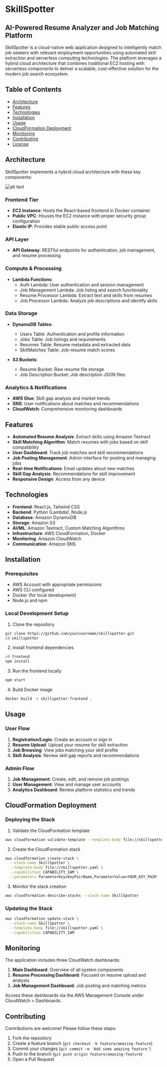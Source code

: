 # SkillSpotter

## AI-Powered Resume Analyzer and Job Matching Platform

SkillSpotter is a cloud-native web application designed to intelligently match job seekers with relevant employment opportunities using automated skill extraction and serverless computing technologies. The platform leverages a hybrid cloud architecture that combines traditional EC2 hosting with serverless components to deliver a scalable, cost-effective solution for the modern job search ecosystem.

## Table of Contents

- [Architecture](#architecture)
- [Features](#features)
- [Technologies](#technologies)
- [Installation](#installation)
- [Usage](#usage)
- [CloudFormation Deployment](#cloudformation-deployment)
- [Monitoring](#monitoring)
- [Contributing](#contributing)
- [License](#license)

## Architecture

SkillSpotter implements a hybrid cloud architecture with these key components:

![alt text](image.png)

### Frontend Tier
- **EC2 Instance**: Hosts the React-based frontend in Docker container
- **Public VPC**: Houses the EC2 instance with proper security group configuration
- **Elastic IP**: Provides stable public access point

### API Layer
- **API Gateway**: RESTful endpoints for authentication, job management, and resume processing

### Compute & Processing
- **Lambda Functions**:
  - Auth Lambda: User authentication and session management
  - Job Management Lambda: Job listing and search functionality
  - Resume Processor Lambda: Extract text and skills from resumes
  - Job Processor Lambda: Analyze job descriptions and identify skills

### Data Storage
- **DynamoDB Tables**:
  - Users Table: Authentication and profile information
  - Jobs Table: Job listings and requirements
  - Resumes Table: Resume metadata and extracted data
  - SkillMatches Table: Job-resume match scores

- **S3 Buckets**:
  - Resume Bucket: Raw resume file storage
  - Job Description Bucket: Job description JSON files

### Analytics & Notifications
- **AWS Glue**: Skill gap analysis and market trends
- **SNS**: User notifications about matches and recommendations
- **CloudWatch**: Comprehensive monitoring dashboards

## Features

- **Automated Resume Analysis**: Extract skills using Amazon Textract
- **Skill Matching Algorithm**: Match resumes with jobs based on skill compatibility
- **User Dashboard**: Track job matches and skill recommendations
- **Job Posting Management**: Admin interface for posting and managing jobs
- **Real-time Notifications**: Email updates about new matches
- **Skill Gap Analysis**: Recommendations for skill improvement
- **Responsive Design**: Access from any device

## Technologies

- **Frontend**: React.js, Tailwind CSS
- **Backend**: Python (Lambda), Node.js
- **Database**: Amazon DynamoDB
- **Storage**: Amazon S3
- **AI/ML**: Amazon Textract, Custom Matching Algorithms
- **Infrastructure**: AWS CloudFormation, Docker
- **Monitoring**: Amazon CloudWatch
- **Communication**: Amazon SNS

## Installation

### Prerequisites

- AWS Account with appropriate permissions
- AWS CLI configured
- Docker (for local development)
- Node.js and npm

### Local Development Setup

1. Clone the repository
```bash
git clone https://github.com/yourusername/skillspotter.git
cd skillspotter
```

2. Install frontend dependencies
```bash
cd frontend
npm install
```

3. Run the frontend locally
```bash
npm start
```

4. Build Docker image
```bash
docker build -t skillspotter-frontend .
```

## Usage

### User Flow

1. **Registration/Login**: Create an account or sign in
2. **Resume Upload**: Upload your resume for skill extraction
3. **Job Browsing**: View jobs matching your skill profile
4. **Skill Analysis**: Review skill gap reports and recommendations

### Admin Flow

1. **Job Management**: Create, edit, and remove job postings
2. **User Management**: View and manage user accounts
3. **Analytics Dashboard**: Review platform statistics and trends

## CloudFormation Deployment

### Deploying the Stack

1. Validate the CloudFormation template
```bash
aws cloudformation validate-template --template-body file://skillspotter.yaml
```

2. Create the CloudFormation stack
```bash
aws cloudformation create-stack \
  --stack-name SkillSpotter \
  --template-body file://skillspotter.yaml \
  --capabilities CAPABILITY_IAM \
  --parameters ParameterKey=KeyPairName,ParameterValue=YOUR_KEY_PAIR
```

3. Monitor the stack creation
```bash
aws cloudformation describe-stacks --stack-name SkillSpotter
```

### Updating the Stack

```bash
aws cloudformation update-stack \
  --stack-name SkillSpotter \
  --template-body file://skillspotter.yaml \
  --capabilities CAPABILITY_IAM
```

## Monitoring

The application includes three CloudWatch dashboards:

1. **Main Dashboard**: Overview of all system components
2. **Resume Processing Dashboard**: Focused on resume upload and analysis
3. **Job Management Dashboard**: Job posting and matching metrics

Access these dashboards via the AWS Management Console under CloudWatch > Dashboards.

## Contributing

Contributions are welcome! Please follow these steps:

1. Fork the repository
2. Create a feature branch (`git checkout -b feature/amazing-feature`)
3. Commit your changes (`git commit -m 'Add some amazing feature'`)
4. Push to the branch (`git push origin feature/amazing-feature`)
5. Open a Pull Request


